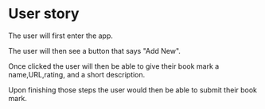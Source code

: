 # User story

The user will first enter the app.

The user will then see a button that says "Add New". 

Once clicked the user will then be able to give their book mark a name,URL,rating, and a short description.

Upon finishing those steps the user would then be able to submit their book mark.
